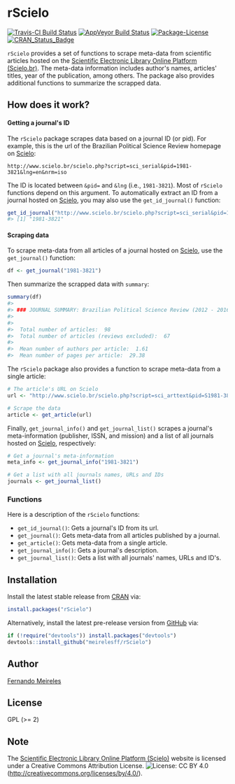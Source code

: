
rScielo
=======

[![Travis-CI Build Status](https://travis-ci.org/meirelesff/rScielo.svg?branch=master)](https://travis-ci.org/meirelesff/rScielo) [![AppVeyor Build Status](https://ci.appveyor.com/api/projects/status/github/meirelesff/rScielo?branch=master&svg=true)](https://ci.appveyor.com/project/meirelesff/rScielo) [![Package-License](https://img.shields.io/badge/license-GPL%20%28%3E=%202%29-brightgreen.svg?style=flat)](http://www.gnu.org/licenses/gpl-2.0.html) [![CRAN\_Status\_Badge](http://www.r-pkg.org/badges/version/rScielo)](https://cran.r-project.org/package=rScielo)

`rScielo` provides a set of functions to scrape meta-data from scientific articles hosted on the [Scientific Electronic Library Online Platform (Scielo.br)](http://www.scielo.br/). The meta-data information includes author's names, articles' titles, year of the publication, among others. The package also provides additional functions to summarize the scrapped data.

How does it work?
-----------------

#### Getting a journal's ID

The `rScielo` package scrapes data based on a journal ID (or pid). For example, this is the url of the Brazilian Political Science Review homepage on [Scielo](http://www.scielo.br/):

    http://www.scielo.br/scielo.php?script=sci_serial&pid=1981-3821&lng=en&nrm=iso

The ID is located between `&pid=` and `&lng` (i.e., `1981-3821`). Most of `rScielo` functions depend on this argument. To automatically extract an ID from a journal hosted on [Scielo](http://www.scielo.br/), you may also use the `get_id_journal()` function:

``` r
get_id_journal("http://www.scielo.br/scielo.php?script=sci_serial&pid=1981-3821&lng=en&nrm=iso")
#> [1] "1981-3821"
```

#### Scraping data

To scrape meta-data from all articles of a journal hosted on [Scielo](http://www.scielo.br/), use the `get_journal()` function:

``` r
df <- get_journal("1981-3821")
```

Then summarize the scrapped data with `summary`:

``` r
summary(df)
#> 
#> ### JOURNAL SUMMARY: Brazilian Political Science Review (2012 - 2016)
#> 
#> 
#>  Total number of articles:  98 
#>  Total number of articles (reviews excluded):  67
#> 
#>  Mean number of authors per article:  1.61 
#>  Mean number of pages per article:  29.38
```

The `rScielo` package also provides a function to scrape meta-data from a single article:

``` r
# The article's URL on Scielo
url <- "http://www.scielo.br/scielo.php?script=sci_arttext&pid=S1981-38212016000200201&lng=en&nrm=iso&tlng=en"

# Scrape the data
article <- get_article(url)
```

Finally, `get_journal_info()` and `get_journal_list()` scrapes a journal's meta-information (publisher, ISSN, and mission) and a list of all journals hosted on [Scielo](http://www.scielo.br/), respectively:

``` r
# Get a journal's meta-information
meta_info <- get_journal_info("1981-3821")

# Get a list with all journals names, URLs and IDs
journals <- get_journal_list()
```

### Functions

Here is a description of the `rScielo` functions:

-   `get_id_journal()`: Gets a journal's ID from its url.
-   `get_journal()`: Gets meta-data from all articles published by a journal.
-   `get_article()`: Gets meta-data from a single article.
-   `get_journal_info()`: Gets a journal's description.
-   `get_journal_list()`: Gets a list with all journals' names, URLs and ID's.

Installation
------------

Install the latest stable release from [CRAN](http://cran.r-project.org/) via:

``` r
install.packages("rScielo")
```

Alternatively, install the latest pre-release version from [GitHub](https://github.com/) via:

``` r
if (!require("devtools")) install.packages("devtools")
devtools::install_github("meirelesff/rScielo")
```

Author
------

[Fernando Meireles](http://www.fmeireles.com)

License
-------

GPL (&gt;= 2)

Note
----

The [Scientific Electronic Library Online Platform (Scielo)](http://www.scielo.br/) website is licensed under a Creative Commons Attribution License. ![License: CC BY 4.0](https://img.shields.io/badge/License-CC%20BY%204.0-lightgrey.svg)(<http://creativecommons.org/licenses/by/4.0/>).
